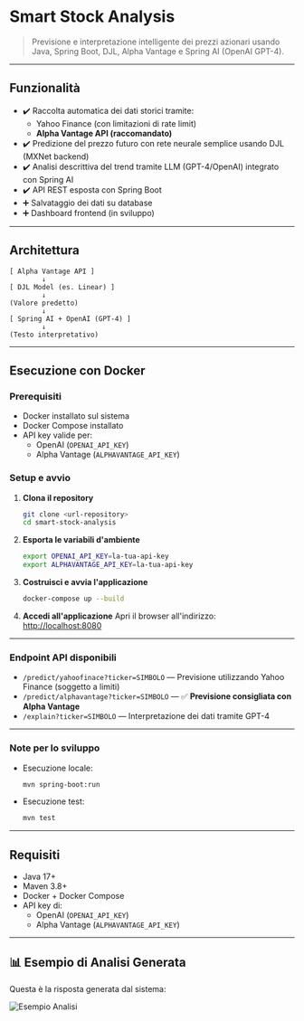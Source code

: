 # Smart Stock Analysis

> Previsione e interpretazione intelligente dei prezzi azionari usando Java, Spring Boot, DJL, Alpha Vantage e Spring AI (OpenAI GPT-4).

---

## Funzionalità

- ✔️ Raccolta automatica dei dati storici tramite:
    - Yahoo Finance (con limitazioni di rate limit)
    - **Alpha Vantage API (raccomandato)**
- ✔️ Predizione del prezzo futuro con rete neurale semplice usando DJL (MXNet backend)
- ✔️ Analisi descrittiva del trend tramite LLM (GPT-4/OpenAI) integrato con Spring AI
- ✔️ API REST esposta con Spring Boot
- ➕ Salvataggio dei dati su database
- ➕ Dashboard frontend (in sviluppo)

---

## Architettura

```text
[ Alpha Vantage API ]
        ↓
[ DJL Model (es. Linear) ]
        ↓
(Valore predetto)
        ↓
[ Spring AI + OpenAI (GPT-4) ]
        ↓
(Testo interpretativo)
```

---

## Esecuzione con Docker

### Prerequisiti
- Docker installato sul sistema
- Docker Compose installato
- API key valide per:
    - OpenAI (`OPENAI_API_KEY`)
    - Alpha Vantage (`ALPHAVANTAGE_API_KEY`)

### Setup e avvio

1. **Clona il repository**
   ```bash
   git clone <url-repository>
   cd smart-stock-analysis
   ```

2. **Esporta le variabili d'ambiente**
   ```bash
   export OPENAI_API_KEY=la-tua-api-key
   export ALPHAVANTAGE_API_KEY=la-tua-api-key
   ```

3. **Costruisci e avvia l'applicazione**
   ```bash
   docker-compose up --build
   ```

4. **Accedi all'applicazione**
   Apri il browser all'indirizzo: [http://localhost:8080](http://localhost:8080)

---

### Endpoint API disponibili

- `/predict/yahoofinace?ticker=SIMBOLO` — Previsione utilizzando Yahoo Finance (soggetto a limiti)
- `/predict/alphavantage?ticker=SIMBOLO` — ✅ **Previsione consigliata con Alpha Vantage**
- `/explain?ticker=SIMBOLO` — Interpretazione dei dati tramite GPT-4

---

### Note per lo sviluppo

- Esecuzione locale:
  ```bash
  mvn spring-boot:run
  ```
- Esecuzione test:
  ```bash
  mvn test
  ```

---

## Requisiti

- Java 17+
- Maven 3.8+
- Docker + Docker Compose
- API key di:
    - OpenAI (`OPENAI_API_KEY`)
    - Alpha Vantage (`ALPHAVANTAGE_API_KEY`)

---
## 📊 Esempio di Analisi Generata

Questa è la risposta generata dal sistema:

![Esempio Analisi]([docs/img/analysis_example.pn](https://raw.githubusercontent.com/tuo-utente/tuo-repo/main/docs/images/usage.png))
  

